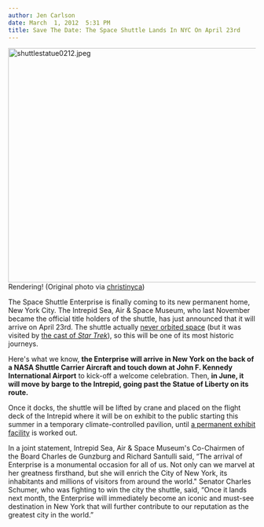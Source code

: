 ```yaml
---
author: Jen Carlson
date: March  1, 2012  5:31 PM
title: Save The Date: The Space Shuttle Lands In NYC On April 23rd
---
```


<p><span class="mt-enclosure mt-enclosure-image" style="display: inline;"> <img alt="shuttlestatue0212.jpeg" src="https://web.archive.org/web/20120302073441im_/http://gothamist.com/attachments/arts_jen/shuttlestatue0212.jpeg" width="640" height="477" class="image-none"> </span><br>
<span class="photo_caption">Rendering! (Original photo via <a href="https://web.archive.org/web/20120302073441/http://www.flickr.com/photos/christinyca/4664421343/">christinyca</a>)</span></p>

<p>The Space Shuttle Enterprise is finally coming to its new permanent home, New York City. The Intrepid Sea, Air &amp; Space Museum, who last November became the official title holders of the shuttle, has just announced that it will arrive on April 23rd. The shuttle actually <a href="https://web.archive.org/web/20120302073441/http://gothamist.com/2011/05/17/meet_nycs_space_shuttle_the_enterpr.php#photo-1">never orbited space</a> (but it was visited by <a href="https://web.archive.org/web/20120302073441/http://gothamist.com/2011/04/12/shuttle_enterpise_is_coming_to_the.php">the cast of <em>Star Trek</em></a>), so this will be one of its most historic journeys. </p>

<p>Here&apos;s what we know, <strong>the Enterprise will arrive in New York on the back of a NASA Shuttle Carrier Aircraft and touch down at John F. Kennedy International Airport</strong> to kick-off a welcome celebration. Then, <strong>in June, it will move by barge to the Intrepid, going past the Statue of Liberty on its route. </strong></p>

<p>Once it docks, the shuttle will be lifted by crane and placed on the flight deck of the Intrepid where it will be on exhibit to the public starting this summer in a temporary climate-controlled pavilion, until <a href="https://web.archive.org/web/20120302073441/http://gothamist.com/2011/11/07/new_rendering_shows_space_shuttle_e.php">a permanent exhibit facility</a> is worked out. </p>

<p>In a joint statement, Intrepid Sea, Air &amp; Space Museum&apos;s Co-Chairmen of the Board Charles de Gunzburg and Richard Santulli said, &#x201C;The arrival of Enterprise is a monumental occasion for all of us.  Not only can we marvel at her greatness firsthand, but she will enrich the City of New York, its inhabitants and millions of visitors from around the world.&quot; Senator Charles Schumer, who was fighting to win the city the shuttle, said, &#x201C;Once it lands next month, the Enterprise will immediately become an iconic and must-see destination in New York that will further contribute to our reputation as the greatest city in the world.&#x201D;</p>